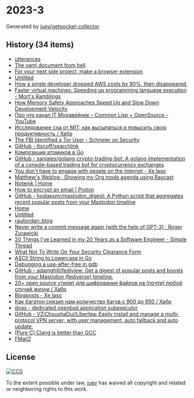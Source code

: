 # 2023-3

Generated by [juev/getpocket-collector](https://github.com/juev/getpocket-collector)

## History (34 items)

- [utterances](https://utteranc.es)
- [The yaml document from hell](https://ruudvanasseldonk.com/2023/01/11/the-yaml-document-from-hell)
- [For your next side project, make a browser extension](https://www.geoffreylitt.com/2023/01/08/for-your-next-side-project-make-a-browser-extension.html)
- [Untitled](https://blog.kycnot.me/payment-methods-kyc)
- [How a single developer dropped AWS costs by 90%, then disappeared.](https://scribe.rip/@maximetopolov/how-a-single-developer-dropped-aws-costs-by-90-then-disappeared-2b46a115103a)
- [Faster virtual machines: Speeding up programming language execution - Mort's Ramblings](https://mort.coffee/home/fast-interpreters/)
- [How Memory Safety Approaches Speed Up and Slow Down Development Velocity](https://verdagon.dev/blog/when-to-use-memory-safe-part-2)
- [Про что канал IT Муравейник – Common Lisp + OpenSource - YouTube](https://www.youtube.com/watch?v=kBR1XvsK9LM)
- [Исследование сна от MIT: как высыпаться и повысить свою продуктивность / Хабр](https://habr.com/ru/companies/first/articles/710772/)
- [The FBI Identified a Tor User - Schneier on Security](https://www.schneier.com/blog/archives/2023/01/the-fbi-identified-a-tor-user.html)
- [GitHub - ttscoff/searchlink](https://github.com/ttscoff/searchlink)
- [Композиция атомиков в Go](https://antonz.ru/atomics-composition/)
- [GitHub - saniales/golang-crypto-trading-bot: A golang implementation of a console-based trading bot for cryptocurrency exchanges](https://github.com/saniales/golang-crypto-trading-bot)
- [You don't have to engage with people on the Internet - Xe Iaso](https://xeiaso.net/blog/lesson-online-feedback)
- [Matthew's Weblog · Showing my Org mode agenda using Raycast](https://mken.weblog.lol/2023/01/showing-my-org-mode-agenda-using-raycast)
- [Notenik | Home](https://notenik.app/index.html)
- [How to encrypt an email | Proton](https://proton.me/blog/how-to-encrypt-email)
- [GitHub - hodgesmr/mastodon_digest: A Python script that aggregates recent popular posts from your Mastodon timeline](https://github.com/hodgesmr/mastodon_digest)
- [Home](https://jamhub.dev)
- [Untitled](https://www.troyhunt.com/pwned-or-bot/)
- [rauljordan::blog](https://rauljordan.com/rust-concepts-i-wish-i-learned-earlier/)
- [Never write a commit message again (with the help of GPT-3) · Roger Zurawicki](https://zura.wiki/post/never-write-a-commit-message-again-with-the-help-of-gpt-3/)
- [20 Things I've Learned in my 20 Years as a Software Engineer - Simple Thread](https://www.simplethread.com/20-things-ive-learned-in-my-20-years-as-a-software-engineer/)
- [What Not To Write On Your Security Clearance Form](https://milk.com/wall-o-shame/security_clearance.html)
- [ASCII String to Lowercase in Go](https://www.openmymind.net/ASCII_String_To_Lowercase_in_Go/)
- [Debugging a use-after-free in gdb](https://pernos.co/examples/use-after-free)
- [GitHub - adamghill/fediview: Get a digest of popular posts and boosts from your Mastodon (fediverse) timeline.](https://github.com/adamghill/fediview)
- [20+ open source утилит для шифрования файлов на (почти) любой случай жизни / Хабр](https://habr.com/ru/companies/bastion/articles/711064/)
- [Blogposts - Xe Iaso](https://xeiaso.net/blog)
- [Как багатон снизил нам количество багов с 900 до 950 / Хабр](https://habr.com/ru/companies/skyeng/articles/711304/)
- [doas - dedicated openbsd application subexecutor](https://flak.tedunangst.com/post/doas)
- [GitHub - VZiChoushaDui/Libertea: Easily install and manage a multi-protocol VPN server; with user management, auto fallback and auto update.](https://github.com/VZiChoushaDui/Libertea)
- [[Pure C] Clang is better than GCC](https://yurichev.org/clang/)
- [FMail2](https://fmail-app.fr)

## License

[![CC0](https://mirrors.creativecommons.org/presskit/buttons/88x31/svg/cc-zero.svg)](https://creativecommons.org/publicdomain/zero/1.0/)

To the extent possible under law, [juev](https://github.com/juev) has waived all copyright and related or neighboring rights to this work.
